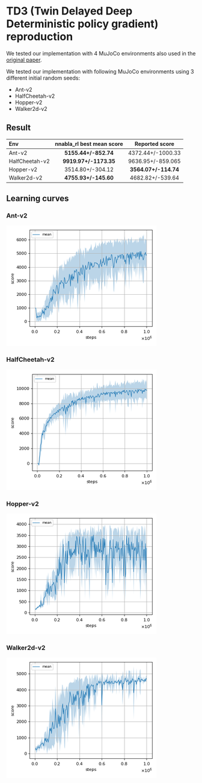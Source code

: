 # TD3 (Twin Delayed Deep Deterministic policy gradient) reproduction

We tested our implementation with 4 MuJoCo environments also used in the [original paper](https://arxiv.org/pdf/1802.09477.pdf).

We tested our implementation with following MuJoCo environments using 3 different initial random seeds:

- Ant-v2
- HalfCheetah-v2
- Hopper-v2
- Walker2d-v2

## Result

|Env|nnabla_rl best mean score|Reported score|
|:---|:---:|:---:|
|Ant-v2|**5155.44+/-852.74**|4372.44+/-1000.33|
|HalfCheetah-v2|**9919.97+/-1173.35**|9636.95+/-859.065|
|Hopper-v2|3514.80+/-304.12|**3564.07+/-114.74**|
|Walker2d-v2|**4755.93+/-145.60**|4682.82+/-539.64|

## Learning curves

### Ant-v2

![Ant-v2 Result](reproduction_results/Ant-v2_results/result.png)

### HalfCheetah-v2

![HalfCheetah-v2 Result](reproduction_results/HalfCheetah-v2_results/result.png)

### Hopper-v2

![Hopper-v2 Result](reproduction_results/Hopper-v2_results/result.png)

### Walker2d-v2

![Walker2d-v2 Result](reproduction_results/Walker2d-v2_results/result.png)

